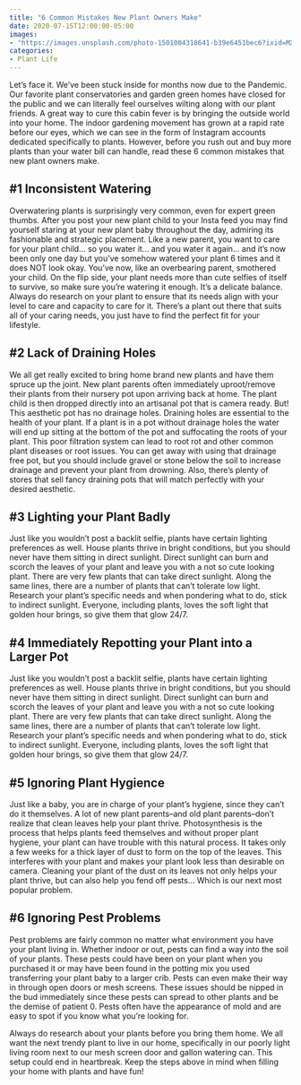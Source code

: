```yaml
---
title: "6 Common Mistakes New Plant Owners Make"
date: 2020-07-15T12:00:00-05:00
images:
- "https://images.unsplash.com/photo-1501004318641-b39e6451bec6?ixid=MXwxMjA3fDB8MHxwaG90by1wYWdlfHx8fGVufDB8fHw%3D&ixlib=rb-1.2.1&auto=format&fit=crop&w=966&q=80"
categories:
- Plant Life
---
```


Let’s face it. We’ve been stuck inside for months now due to the Pandemic. Our favorite plant conservatories and garden green homes have closed for the public and we can literally feel ourselves wilting along with our plant friends. A great way to cure this cabin fever is by bringing the outside world into your home. The indoor gardening movement has grown at a rapid rate before our eyes, which we can see in the form of   Instagram accounts dedicated specifically to plants. However, before you rush out and buy more plants than your water bill can handle, read these 6 common mistakes that new plant owners make.

## #1 Inconsistent Watering

Overwatering plants is surprisingly very common, even for expert green thumbs. After you post your new plant child to your Insta feed you may find yourself staring at your new plant baby throughout the day, admiring its fashionable and strategic placement. Like a new parent, you want to care for your plant child… so you water it… and you water it again… and it’s now been only one day but you’ve somehow watered your plant 6 times and it does NOT look okay. You’ve now, like an overbearing parent, smothered your child. On the flip side, your plant needs more than cute selfies of itself to survive, so make sure you’re watering it enough. It’s a delicate balance. Always do research on your plant to ensure that its needs align with your level to care and capacity to care for it. There’s a plant out there that suits all of your caring needs, you just have to find the perfect fit for your lifestyle.

## #2 Lack of Draining Holes

We all get really excited to bring home brand new plants and have them spruce up the joint. New plant parents often immediately uproot/remove their plants from their nursery pot upon arriving back at home. The plant child is then dropped directly into an artisanal pot that is camera ready. But! This aesthetic pot has no drainage holes. Draining holes are essential to the health of your plant. If a plant is in a pot without drainage holes the water will end up sitting at the bottom of the pot and suffocating the roots of your plant. This poor filtration system can lead to root rot and other common plant diseases or root issues. You can get away with using that drainage free pot, but you should include gravel or stone below the soil to increase drainage and prevent your plant from drowning. Also, there’s plenty of stores that sell fancy draining pots that will match perfectly with your desired aesthetic.

## #3 Lighting your Plant Badly

Just like you wouldn’t post a backlit selfie, plants have certain lighting preferences as well. House plants thrive in bright conditions, but you should never have them sitting in direct sunlight. Direct sunlight can burn and scorch the leaves of your plant and leave you with a not so cute looking plant. There are very few plants that can take direct sunlight. Along the same lines, there are a number of plants that can’t tolerate low light. Research your plant’s specific needs and when pondering what to do, stick to indirect sunlight. Everyone, including plants, loves the soft light that golden hour brings, so give them that glow 24/7.

## #4 Immediately Repotting your Plant into a Larger Pot

Just like you wouldn’t post a backlit selfie, plants have certain lighting preferences as well. House plants thrive in bright conditions, but you should never have them sitting in direct sunlight. Direct sunlight can burn and scorch the leaves of your plant and leave you with a not so cute looking plant. There are very few plants that can take direct sunlight. Along the same lines, there are a number of plants that can’t tolerate low light. Research your plant’s specific needs and when pondering what to do, stick to indirect sunlight. Everyone, including plants, loves the soft light that golden hour brings, so give them that glow 24/7.

## #5 Ignoring Plant Hygience

Just like a baby, you are in charge of your plant’s hygiene, since they can’t do it themselves. A lot of new plant parents–and old plant parents–don’t realize that clean leaves help your plant thrive. Photosynthesis is the process that helps plants feed themselves and without proper plant hygiene, your plant can have trouble with this natural process. It takes only a few weeks for a thick layer of dust to form on the top of the leaves. This interferes with your plant and makes your plant look less than desirable on camera. Cleaning your plant of the dust on its leaves not only helps your plant thrive, but can also help you fend off pests... Which is our next most popular problem.

## #6 Ignoring Pest Problems

Pest problems are fairly common no matter what environment you have your plant living in. Whether indoor or out, pests can find a way into the soil of your plants. These pests could have been on your plant when you purchased it or may have been found in the potting mix you used transferring your plant baby to a larger crib. Pests can even make their way in through open doors or mesh screens. These issues should be nipped in the bud immediately since these pests can spread to other plants and be the demise of patient 0. Pests often have the appearance of mold and are easy to spot if you know what you’re looking for.

Always do research about your plants before you bring them home. We all want the next trendy plant to live in our home, specifically in our poorly light living room next to our mesh screen door and gallon watering can. This setup could end in heartbreak. Keep the steps above in mind when filling your home with plants and have fun!